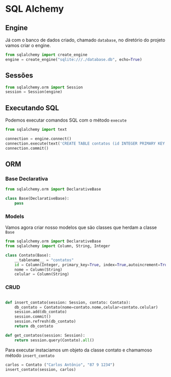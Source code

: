 # SQL Alchemy
## Engine
Já com o banco de dados criado, chamado `database`,  no diretório do projeto vamos criar o engine.
~~~python
from sqlalchemy import create_engine
engine = create_engine("sqlite:///./database.db", echo=True)
~~~

## Sessões
~~~python
from sqlalchemy.orm import Session
session = Session(engine)
~~~

## Executando SQL
Podemos executar comandos SQL com o método `execute`

~~~python
from sqlalchemy import text

connection = engine.connect()
connection.execute(text('CREATE TABLE contatos (id INTEGER PRIMARY KEY NOT NULL, nome VARCHAR(40), celular VARCHAR(15))'))
connection.commit()
~~~

## ORM

### Base Declarativa
~~~python
from sqlalchemy.orm import DeclarativeBase

class Base(DeclarativeBase):
    pass

~~~

### Models
Vamos agora criar nosso modelos que são classes que herdam a classe `Base`
~~~python
from sqlalchemy.orm import DeclarativeBase
from sqlalchemy import Column, String, Integer

class Contato(Base):
    __tablename__ = "contatos"
    id = Column(Integer, primary_key=True, index=True,autoincrement=True)
    nome = Column(String)
    celular = Column(String)
~~~

### CRUD
~~~python

def insert_contato(session: Session, contato: Contato):
    db_contato = Contato(nome=contato.nome,celular=contato.celular)
    session.add(db_contato)
    session.commit()
    session.refresh(db_contato)
    return db_contato

def get_contatos(session: Session):
    return session.query(Contato).all()
~~~

Para executar instaciamos um objeto da classe contato e chamamoso método `insert_contato`

~~~python
carlos = Contato ("Carlos Antônio", "87 9 1234")
insert_contato(session, carlos)
~~~
